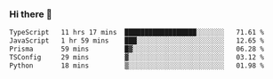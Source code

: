 ### Hi there 🌱
<!--START_SECTION:waka-->

```txt
TypeScript   11 hrs 17 mins  ██████████████████░░░░░░░   71.61 %
JavaScript   1 hr 59 mins    ███░░░░░░░░░░░░░░░░░░░░░░   12.65 %
Prisma       59 mins         █▓░░░░░░░░░░░░░░░░░░░░░░░   06.28 %
TSConfig     29 mins         ▓░░░░░░░░░░░░░░░░░░░░░░░░   03.12 %
Python       18 mins         ▒░░░░░░░░░░░░░░░░░░░░░░░░   01.98 %
```

<!--END_SECTION:waka-->
<!--
**Dieg0raf/Dieg0raf** is a ✨ _special_ ✨ repository because its `README.md` (this file) appears on your GitHub profile.

Here are some ideas to get you started:

- 🔭 I’m currently working on ...
- 🌱 I’m currently learning ...
- 👯 I’m looking to collaborate on ...
- 🤔 I’m looking for help with ...
- 💬 Ask me about ...
- 📫 How to reach me: ...
- 😄 Pronouns: ...
- ⚡ Fun fact: ...
-->
